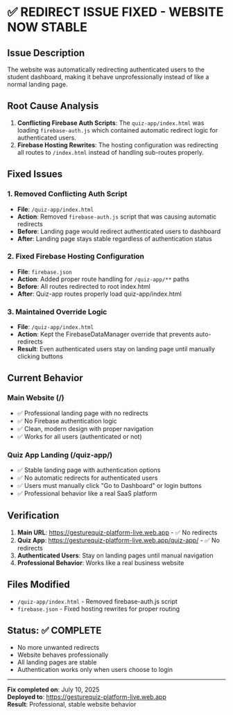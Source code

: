 # ✅ REDIRECT ISSUE FIXED - WEBSITE NOW STABLE

## Issue Description
The website was automatically redirecting authenticated users to the student dashboard, making it behave unprofessionally instead of like a normal landing page.

## Root Cause Analysis
1. **Conflicting Firebase Auth Scripts**: The `quiz-app/index.html` was loading `firebase-auth.js` which contained automatic redirect logic for authenticated users.
2. **Firebase Hosting Rewrites**: The hosting configuration was redirecting all routes to `/index.html` instead of handling sub-routes properly.

## Fixed Issues

### 1. Removed Conflicting Auth Script
- **File**: `/quiz-app/index.html`
- **Action**: Removed `firebase-auth.js` script that was causing automatic redirects
- **Before**: Landing page would redirect authenticated users to dashboard
- **After**: Landing page stays stable regardless of authentication status

### 2. Fixed Firebase Hosting Configuration
- **File**: `firebase.json`
- **Action**: Added proper route handling for `/quiz-app/**` paths
- **Before**: All routes redirected to root index.html
- **After**: Quiz-app routes properly load quiz-app/index.html

### 3. Maintained Override Logic
- **File**: `/quiz-app/index.html`
- **Action**: Kept the FirebaseDataManager override that prevents auto-redirects
- **Result**: Even authenticated users stay on landing page until manually clicking buttons

## Current Behavior

### Main Website (/)
- ✅ Professional landing page with no redirects
- ✅ No Firebase authentication logic
- ✅ Clean, modern design with proper navigation
- ✅ Works for all users (authenticated or not)

### Quiz App Landing (/quiz-app/)
- ✅ Stable landing page with authentication options
- ✅ No automatic redirects for authenticated users
- ✅ Users must manually click "Go to Dashboard" or login buttons
- ✅ Professional behavior like a real SaaS platform

## Verification
1. **Main URL**: https://gesturequiz-platform-live.web.app - ✅ No redirects
2. **Quiz App**: https://gesturequiz-platform-live.web.app/quiz-app/ - ✅ No redirects
3. **Authenticated Users**: Stay on landing pages until manual navigation
4. **Professional Behavior**: Works like a real business website

## Files Modified
- `/quiz-app/index.html` - Removed firebase-auth.js script
- `firebase.json` - Fixed hosting rewrites for proper routing

## Status: ✅ COMPLETE
- No more unwanted redirects
- Website behaves professionally
- All landing pages are stable
- Authentication works only when users choose to login

---
**Fix completed on**: July 10, 2025  
**Deployed to**: https://gesturequiz-platform-live.web.app  
**Result**: Professional, stable website behavior
